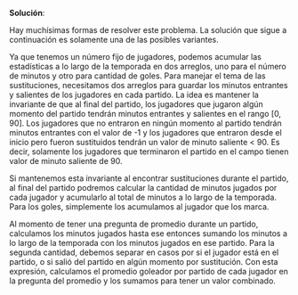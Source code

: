 **Solución**: 

Hay muchísimas formas de resolver este problema. La solución que sigue a continuación es solamente una de las posibles variantes.

Ya que tenemos un número fijo de jugadores, podemos acumular las estadísticas a lo largo de la temporada en dos arreglos, uno para el número de minutos y otro para cantidad de goles. Para manejar el tema de las sustituciones, necesitamos dos arreglos para guardar los minutos entrantes y salientes de los jugadores en cada partido. La idea es mantener la invariante de que al final del partido, los jugadores que jugaron algún momento del partido tendrán minutos entrantes y salientes en el rango [0, 90]. Los jugadores que no entraron en ningún momento al partido tendrán minutos entrantes con el valor de -1 y los jugadores que entraron desde el inicio pero fueron sustituidos tendrán un valor de minuto saliente < 90. Es decir, solamente los jugadores que terminaron el partido en el campo tienen valor de minuto saliente de 90.

Si mantenemos esta invariante al encontrar sustituciones durante el partido, al final del partido podremos calcular la cantidad de minutos jugados por cada jugador y acumularlo al total de minutos a lo largo de la temporada. Para los goles, simplemente los acumulamos al jugador que los marca.

Al momento de tener una pregunta de promedio durante un partido, calculamos los minutos jugados hasta ese entonces sumando los minutos a lo largo de la temporada con los minutos jugados en ese partido. Para la segunda cantidad, debemos separar en casos por si el jugador está en el partido, o si salió del partido en algún momento por sustitución. Con esta expresión, calculamos el promedio goleador por partido de cada jugador en la pregunta del promedio y los sumamos para tener un valor combinado.

